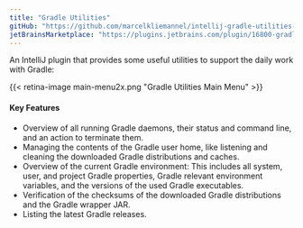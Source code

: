 ```yaml
---
title: "Gradle Utilities"
gitHub: "https://github.com/marcelkliemannel/intellij-gradle-utilities-plugin"
jetBrainsMarketplace: "https://plugins.jetbrains.com/plugin/16800-gradle-utilities"
---
```


An IntelliJ plugin that provides some useful utilities to support the daily work with Gradle:

{{< retina-image main-menu2x.png "Gradle Utilities Main Menu" >}}

#### Key Features

- Overview of all running Gradle daemons, their status and command line, and an action to terminate them.
- Managing the contents of the Gradle user home, like listening and cleaning the downloaded Gradle distributions and caches.
- Overview of the current Gradle environment: This includes all system, user, and project Gradle properties, Gradle relevant environment variables, and the versions of the used Gradle executables.
- Verification of the checksums of the downloaded Gradle distributions and the Gradle wrapper JAR.
- Listing the latest Gradle releases.